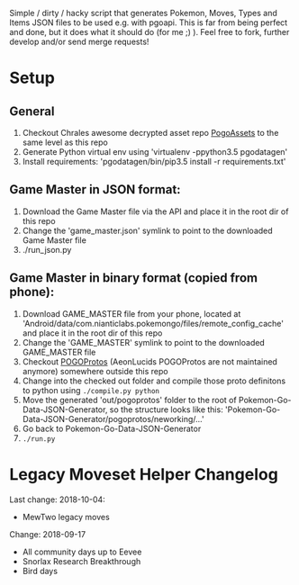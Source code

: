 Simple / dirty / hacky script that generates Pokemon, Moves, Types and Items JSON files to be used e.g. with pgoapi. This is far from being perfect and done, but it does what it should do (for me ;) ). Feel free to fork, further develop and/or send merge requests!

# Setup
## General
1. Checkout Chrales awesome decrypted asset repo [PogoAssets](https://github.com/ZeChrales/PogoAssets) to the same level as this repo
2. Generate Python virtual env using 'virtualenv -ppython3.5 pgodatagen'
3. Install requirements: 'pgodatagen/bin/pip3.5 install -r requirements.txt'

## Game Master in JSON format:
1. Download the Game Master file via the API and place it in the root dir of this repo
2. Change the 'game_master.json' symlink to point to the downloaded Game Master file
3. ./run_json.py

## Game Master in binary format (copied from phone):
1. Download GAME_MASTER file from your phone, located at 'Android/data/com.nianticlabs.pokemongo/files/remote_config_cache' and place it in the root dir of this repo
2. Change the 'GAME_MASTER' symlink to point to the downloaded GAME_MASTER file
3. Checkout [POGOProtos](https://github.com/Furtif/POGOProtos) (AeonLucids POGOProtos are not maintained anymore) somewhere outside this repo
4. Change into the checked out folder and compile those proto definitons to python using `./compile.py python`
5. Move the generated 'out/pogoprotos' folder to the root of Pokemon-Go-Data-JSON-Generator, so the structure looks like this: 'Pokemon-Go-Data-JSON-Generator/pogoprotos/neworking/...'
6. Go back to Pokemon-Go-Data-JSON-Generator
8. `./run.py`

# Legacy Moveset Helper Changelog
Last change: 2018-10-04:
- MewTwo legacy moves

Change: 2018-09-17
- All community days up to Eevee
- Snorlax Research Breakthrough
- Bird days
